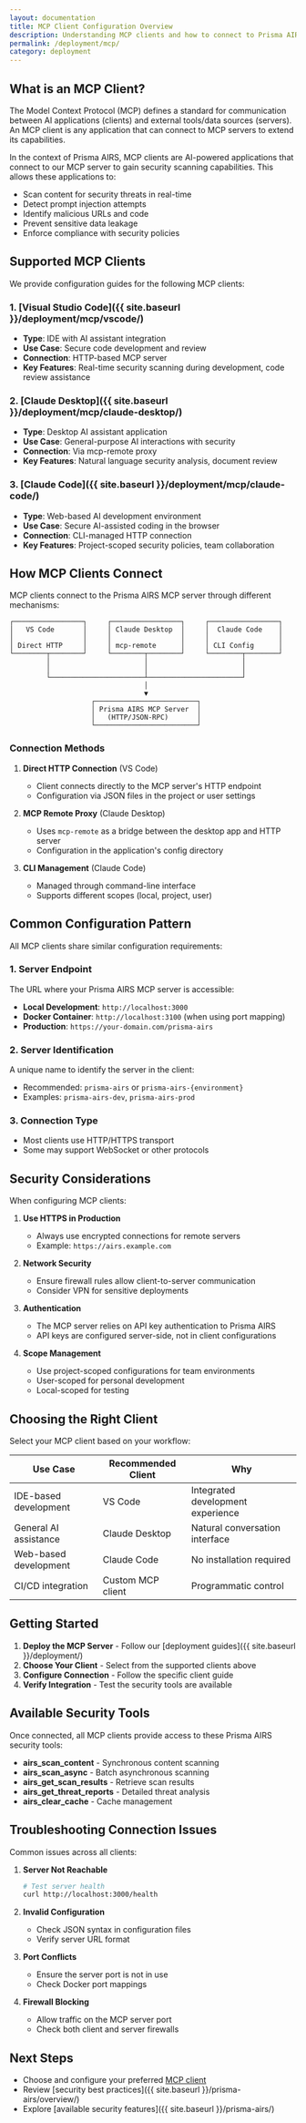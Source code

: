 ```yaml
---
layout: documentation
title: MCP Client Configuration Overview
description: Understanding MCP clients and how to connect to Prisma AIRS MCP server
permalink: /deployment/mcp/
category: deployment
---
```


## What is an MCP Client?

The Model Context Protocol (MCP) defines a standard for communication between AI applications (clients) and external
tools/data sources (servers). An MCP client is any application that can connect to MCP servers to extend its
capabilities.

In the context of Prisma AIRS, MCP clients are AI-powered applications that connect to our MCP server to gain security
scanning capabilities. This allows these applications to:

- Scan content for security threats in real-time
- Detect prompt injection attempts
- Identify malicious URLs and code
- Prevent sensitive data leakage
- Enforce compliance with security policies

## Supported MCP Clients

We provide configuration guides for the following MCP clients:

### 1. [Visual Studio Code]({{ site.baseurl }}/deployment/mcp/vscode/)

- **Type**: IDE with AI assistant integration
- **Use Case**: Secure code development and review
- **Connection**: HTTP-based MCP server
- **Key Features**: Real-time security scanning during development, code review assistance

### 2. [Claude Desktop]({{ site.baseurl }}/deployment/mcp/claude-desktop/)

- **Type**: Desktop AI assistant application
- **Use Case**: General-purpose AI interactions with security
- **Connection**: Via mcp-remote proxy
- **Key Features**: Natural language security analysis, document review

### 3. [Claude Code]({{ site.baseurl }}/deployment/mcp/claude-code/)

- **Type**: Web-based AI development environment
- **Use Case**: Secure AI-assisted coding in the browser
- **Connection**: CLI-managed HTTP connection
- **Key Features**: Project-scoped security policies, team collaboration

## How MCP Clients Connect

MCP clients connect to the Prisma AIRS MCP server through different mechanisms:

```
┌─────────────────┐     ┌─────────────────┐     ┌─────────────────┐
│   VS Code       │     │ Claude Desktop  │     │  Claude Code    │
│                 │     │                 │     │                 │
│ Direct HTTP     │     │ mcp-remote      │     │ CLI Config      │
└────────┬────────┘     └────────┬────────┘     └────────┬────────┘
         │                       │                       │
         │                       │                       │
         └───────────────────────┴───────────────────────┘
                                 │
                                 ▼
                    ┌─────────────────────────┐
                    │ Prisma AIRS MCP Server  │
                    │   (HTTP/JSON-RPC)       │
                    └─────────────────────────┘
```

### Connection Methods

1. **Direct HTTP Connection** (VS Code)

    - Client connects directly to the MCP server's HTTP endpoint
    - Configuration via JSON files in the project or user settings

2. **MCP Remote Proxy** (Claude Desktop)

    - Uses `mcp-remote` as a bridge between the desktop app and HTTP server
    - Configuration in the application's config directory

3. **CLI Management** (Claude Code)
    - Managed through command-line interface
    - Supports different scopes (local, project, user)

## Common Configuration Pattern

All MCP clients share similar configuration requirements:

### 1. Server Endpoint

The URL where your Prisma AIRS MCP server is accessible:

- **Local Development**: `http://localhost:3000`
- **Docker Container**: `http://localhost:3100` (when using port mapping)
- **Production**: `https://your-domain.com/prisma-airs`

### 2. Server Identification

A unique name to identify the server in the client:

- Recommended: `prisma-airs` or `prisma-airs-{environment}`
- Examples: `prisma-airs-dev`, `prisma-airs-prod`

### 3. Connection Type

- Most clients use HTTP/HTTPS transport
- Some may support WebSocket or other protocols

## Security Considerations

When configuring MCP clients:

1. **Use HTTPS in Production**

    - Always use encrypted connections for remote servers
    - Example: `https://airs.example.com`

2. **Network Security**

    - Ensure firewall rules allow client-to-server communication
    - Consider VPN for sensitive deployments

3. **Authentication**

    - The MCP server relies on API key authentication to Prisma AIRS
    - API keys are configured server-side, not in client configurations

4. **Scope Management**
    - Use project-scoped configurations for team environments
    - User-scoped for personal development
    - Local-scoped for testing

## Choosing the Right Client

Select your MCP client based on your workflow:

| Use Case              | Recommended Client | Why                               |
| --------------------- | ------------------ | --------------------------------- |
| IDE-based development | VS Code            | Integrated development experience |
| General AI assistance | Claude Desktop     | Natural conversation interface    |
| Web-based development | Claude Code        | No installation required          |
| CI/CD integration     | Custom MCP client  | Programmatic control              |

## Getting Started

1. **Deploy the MCP Server** - Follow our [deployment guides]({{ site.baseurl }}/deployment/)
2. **Choose Your Client** - Select from the supported clients above
3. **Configure Connection** - Follow the specific client guide
4. **Verify Integration** - Test the security tools are available

## Available Security Tools

Once connected, all MCP clients provide access to these Prisma AIRS security tools:

- **airs_scan_content** - Synchronous content scanning
- **airs_scan_async** - Batch asynchronous scanning
- **airs_get_scan_results** - Retrieve scan results
- **airs_get_threat_reports** - Detailed threat analysis
- **airs_clear_cache** - Cache management

## Troubleshooting Connection Issues

Common issues across all clients:

1. **Server Not Reachable**

    ```bash
    # Test server health
    curl http://localhost:3000/health
    ```

2. **Invalid Configuration**

    - Check JSON syntax in configuration files
    - Verify server URL format

3. **Port Conflicts**

    - Ensure the server port is not in use
    - Check Docker port mappings

4. **Firewall Blocking**
    - Allow traffic on the MCP server port
    - Check both client and server firewalls

## Next Steps

- Choose and configure your preferred [MCP client](#supported-mcp-clients)
- Review [security best practices]({{ site.baseurl }}/prisma-airs/overview/)
- Explore [available security features]({{ site.baseurl }}/prisma-airs/)
